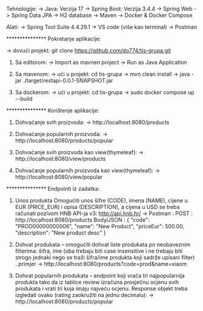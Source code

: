 Tehnologije: 
-> Java: Verzija 17 
-> Spring Boot: Verzija 3.4.4 
-> Spring Web 
-> Spring Data JPA 
-> H2 database
-> Maven 
-> Docker & Docker Compose

Alati: 
-> Spring Tool Suite 4.4.29.1 
-> VS code (više kao terminal)
-> Postman

*************** Pokretanje aplikacije: 

-> dovući projekt: git clone https://github.com/do774/tis-grupa.git

1. Sa editorom:
-> Import as mavnen project 
-> Run as Java Application 

2. Sa mavenom:
-> ući u projekt: cd tis-grupa
-> mvn clean install 
-> java -jar ./target/restapi-0.0.1-SNAPSHOT.jar

3. Sa dockerom:
-> ući u projekt: cd tis-grupa
-> sudo docker compose up --build

*************** Korištenje aplikacije: 

1. Dohvaćanje svih proizvoda: 
-> http://localhost:8080/products

2. Dohvaćanje popularnih proizvoda:
-> http://localhost:8080/products/popular

3. Dohvaćanje svih proizvoda kao view(thymeleaf):
-> http://localhost:8080/view/products

4. Dohvaćanje popularnih proizvoda kao view(thymeleaf):
-> http://localhost:8080/view/popular

*************** Endpointi iz zadatka: 

1. Unos produkta
   Omogućiti unos šifre (CODE), imena (NAME), cijene u EUR (PRICE_EUR) i opisa
   (DESCRIPTION), a cijena u USD se treba računati pozivom HNB API-ja v3: http://api.hnb.hr/
-> Postman : POST : http://localhost:8080/products
   Body/JSON : 
   {
    "code": "PROD00000000006",
    "name": "New Product",
    "priceEur": 500.00,
    "description": "New product desc"
   }

2. Dohvat produkata – omogućiti dohvat liste produkata po neobaveznim filterima: šifra, ime
   (oba trebaju biti case insensitive i ne trebaju biti strogo jednaki nego se traži šifra/ime
   produkta koji sadrže upisani filter) ..primjer 
-> http://localhost:8080/products?code=prod&name=xiaom

3. Dohvat popularnih produkata – endpoint koji vraća tri najpopularnija produkta tako da iz
   tablice review izračuna prosječnu ocjenu svih produkata i vrati tri koja imaju najveću ocjenu.
   Response objekt treba izgledati ovako (rating zaokružiti na jednu decimalu):
-> http://localhost:8080/products/popular


